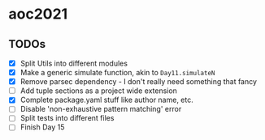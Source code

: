 # aoc2021

## TODOs

- [x] Split Utils into different modules
- [x] Make a generic simulate function, akin to `Day11.simulateN`
- [x] Remove parsec dependency - I don't really need something that fancy
- [ ] Add tuple sections as a project wide extension
- [x] Complete package.yaml stuff like author name, etc.
- [ ] Disable 'non-exhaustive pattern matching' error
- [ ] Split tests into different files
- [ ] Finish Day 15
